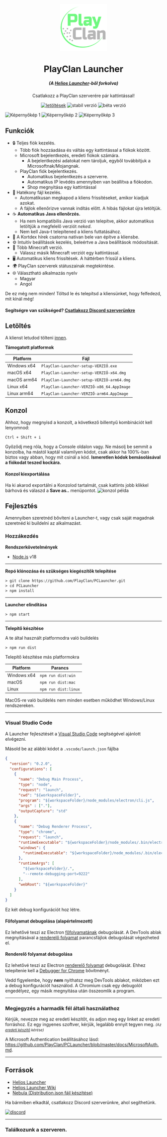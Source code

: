 <p align="center"><img src="./app/assets/images/SealCircle.png" width="150px" height="150px" alt="aventium softworks"></p>

<h1 align="center">PlayClan Launcher</h1>

<em><h5 align="center">(A [Helios Launcher][fork]-ből forkolva)</h5></em>


<p align="center">Csatlakozz a PlayClan szerverére pár kattintással!</p>


[<p align="center"><img src="https://img.shields.io/github/downloads/PlayClan/PCLauncher/total.svg?style=for-the-badge&label=LET%C3%96LT%C3%89SEK" alt="letöltések">](https://github.com/PlayClan/PCLauncher/releases) <img src="https://img.shields.io/github/release/PlayClan/PCLauncher.svg?style=for-the-badge&label=STABIL%20VERZI%C3%93" alt="stabil verzió"> <img src="https://img.shields.io/github/release/PlayClan/PCLauncher/all.svg?style=for-the-badge&label=B%C3%89TA%20VERZI%C3%93" alt="béta verzió"></p>

![Képernyőkép 1](https://i.imgur.com/L4hpYsP.png)
![Képernyőkép 2](https://i.imgur.com/jAIQuMh.png)
![Képernyőkép 3](https://i.imgur.com/kMYtsXD.png)

## Funkciók

* 🔒 Teljes fiók kezelés.
  * Több fiók hozzáadása és váltás egy kattintással a fiókok között.
  * Microsoft bejelentkezés, eredeti fiókok számára.
    * A bejelentkezési adatokat nem tároljuk, egyből továbbítjuk a Microsoftnak/Mojangnak.
  * PlayClan fiók bejelentkezés.
    * Automatikus bejelentkezés a szerverre.
    * Automatikus IP levédés amennyiben van beállítva a fiókodon.
    * Shop megnyitása egy kattintással
* 📂 Hatékony fájl kezelés.
  * Automatikusan megkapod a kliens frissítéseket, amikor kiadjuk azokat.
  * A fájlok ellenőrizve vannak indítás előtt. A hibás fájlokat újra letöltjük.
* ☕ **Automatikus Java ellenőrzés.**
  * Ha nem kompatibilis Java verzió van telepítve, akkor automatikus letöltjük a megfelelő verziót *neked*.
  * Nem kell Java-t telepítened a kliens futtatásához.
* 📰 A Kortdex hírek csatorna natívan bele van építve a kliensbe.
* ⚙️ Intuitív beállítások kezelés, beleértve a Java beállítások módosítását.
* 📝 Több Minecraft verzió.
  * Válassz másik Minecraft verziót egy kattintással.
* 🖥️ Automatikus kliens frissítések. A háttérben frissül a kliens.
* 🌍 PlayClan szerverek státuszainak megtekintése.
* 🌐 Választható alkalmazás nyelv
  * Magyar
  * Angol 

De ez még nem minden! Töltsd le és telepítsd a kliensünket, hogy felfedezd, mit kínál még!

#### Segítségre van szükséged? [Csatlakozz Discord szerverünkre](https://dc.playclan.net)

## Letöltés

A klienst letudod tölteni [innen](https://github.com/PlayClan/PCLauncher/releases).

**Támogatott platformok**

| Platform | Fájl |
| -------- | ---- |
| Windows x64 | `PlayClan-Launcher-setup-VERZIÓ.exe` |
| macOS x64 | `PlayClan-Launcher-setup-VERZIÓ-x64.dmg` |
| macOS arm64 | `PlayClan-Launcher-setup-VERZIÓ-arm64.dmg` |
| Linux x64 | `PlayClan-Launcher-VERZIÓ-x86_64.AppImage` |
| Linux arm64 | `PlayClan-Launcher-VERZIÓ-arm64.AppImage` |

## Konzol

Ahhoz, hogy megnyisd a konzolt, a következő billentyű kombinációt kell lenyomnod:

```console
Ctrl + Shift + i
```

Győződj meg róla, hogy a Console oldalon vagy. Ne másolj be semmit a konzolba, ha mástól kaptál valamilyen kódot, csak akkor ha 100%-ban biztos vagy abban, hogy mit csinál a kód. **Ismeretlen kódok bemásolásával a fiókodat teszed kockára.**

#### Konzol kiexportálása


Ha ki akarod exportálni a Konzolod tartalmát, csak kattints jobb klikkel bárhová és válaszd a **Save as..** menüpontot.
![konzol példa](https://i.imgur.com/uu6BFtS.png)


## Fejlesztés

Amennyiben szeretnéd bővíteni a Launcher-t, vagy csak saját magadnak szeretnéd ki buildelni az alkalmazást.

### Hozzákezdés

**Rendszerkövetelmények**

* [Node.js][nodejs] v18

---

**Repó klónozása és szükséges kiegészítők telepítése**

```console
> git clone https://github.com/PlayClan/PCLauncher.git
> cd PCLauncher
> npm install
```

---

**Launcher elindítása**

```console
> npm start
```

---

**Telepítő készítése**

A  te által használt platformodra való buildelés

```console
> npm run dist
```

Telepítő készítése más platformokra

| Platform    | Parancs              |
| ----------- | -------------------- |
| Windows x64 | `npm run dist:win`   |
| macOS       | `npm run dist:mac`   |
| Linux       | `npm run dist:linux` |

MacOS-re való buildelés nem minden esetben működhet Windows/Linux rendszereken.

---

### Visual Studio Code

A Launcher fejlesztését a [Visual Studio Code][vscode] segítségével ajánlott elvégezni.

Másold be az alábbi kódot a `.vscode/launch.json` fájlba

```JSON
{
  "version": "0.2.0",
  "configurations": [
    {
      "name": "Debug Main Process",
      "type": "node",
      "request": "launch",
      "cwd": "${workspaceFolder}",
      "program": "${workspaceFolder}/node_modules/electron/cli.js",
      "args" : ["."],
      "outputCapture": "std"
    },
    {
      "name": "Debug Renderer Process",
      "type": "chrome",
      "request": "launch",
      "runtimeExecutable": "${workspaceFolder}/node_modules/.bin/electron",
      "windows": {
        "runtimeExecutable": "${workspaceFolder}/node_modules/.bin/electron.cmd"
      },
      "runtimeArgs": [
        "${workspaceFolder}/.",
        "--remote-debugging-port=9222"
      ],
      "webRoot": "${workspaceFolder}"
    }
  ]
}
```

Ez két debug konfigurációt hoz létre.

#### Főfolyamat debugolása (alapértelmezett)

Ez lehetővé teszi az Electron [főfolyamatának][mainprocess] debugolását. A DevTools ablak megnyitásával a [renderelő folyamat][rendererprocess] parancsfájlok debugolását végezheted el.

#### Renderelő folyamat debugolása

Ez lehetővé teszi az Electron [renderelő folyamat][rendererprocess] debugolását. Ehhez telepítenie kell a [Debugger for Chrome][chromedebugger] bővítményt.

Vedd figyelembe, hogy **nem** nyithatsz meg DevTools ablakot, miközben ezt a debug konfigurációt használod. A Chromium csak egy debugolót engedélyez, egy másik megnyitása után összeomlik a program.

---

### Megjegyzés a harmadik fél általi használathoz

Kérjük, nevezze meg az eredeti készítőt, és adjon meg egy linket az eredeti forráshoz. Ez egy ingyenes szoftver, kérjük, legalább ennyit tegyen meg. <small>*(Az [eredeti készítő][fork] kérése)*</small>

A Microsoft Authentication beállításához lásd: https://github.com/PlayClan/PCLauncher/blob/master/docs/MicrosoftAuth.md.

---

## Források

* [Helios Launcher][fork]
* [Helios Launcher Wiki][wiki]
* [Nebula (Distribution.json fájl készítése)][nebula]

Ha bármiben elkadtál, csatlakozz Discord szerverünkre, ahol segíthetünk.

[![discord](https://discordapp.com/api/guilds/216941565002645504/embed.png?style=banner3)][discord]

---

### Találkozunk a szerveren.

[nodejs]: https://nodejs.org/en/ 'Node.js'
[vscode]: https://code.visualstudio.com/ 'Visual Studio Code'
[mainprocess]: https://electronjs.org/docs/tutorial/application-architecture#main-and-renderer-processes 'Main Process'
[rendererprocess]: https://electronjs.org/docs/tutorial/application-architecture#main-and-renderer-processes 'Renderer Process'
[chromedebugger]: https://marketplace.visualstudio.com/items?itemName=msjsdiag.debugger-for-chrome 'Debugger for Chrome'
[discord]: https://dc.playclan.net 'Discord'
[wiki]: https://github.com/dscalzi/HeliosLauncher/wiki 'wiki'
[fork]: https://github.com/dscalzi/HeliosLauncher 'fork'
[nebula]: https://github.com/dscalzi/Nebula 'dscalzi/Nebula'
